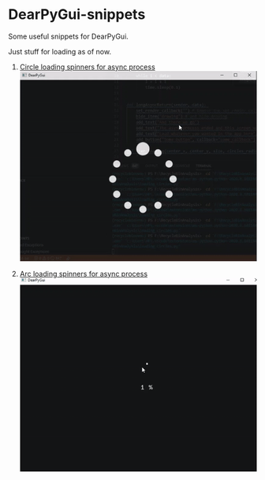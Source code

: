 # DearPyGui-snippets
Some useful snippets for DearPyGui.

Just stuff for loading as of now.

1. [Circle loading spinners for async process](loading_progress/loading_circles.py)
![Circle spinner](media/circle_loading.gif)

2. [Arc loading spinners for async process](loading_progress/loading_arc.py)
![Circle spinner](media/arc_loading.gif)